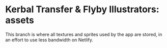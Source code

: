 # Kerbal Transfer & Flyby Illustrators: assets

This branch is where all textures and sprites used by the app are stored, in an effort to use less bandwidth on Netlify.
